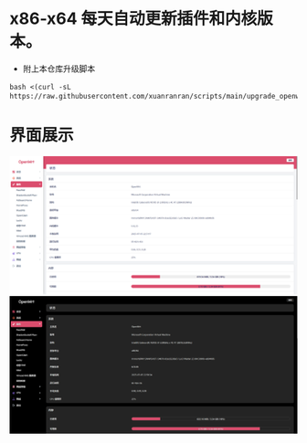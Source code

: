 # x86-x64 每天自动更新插件和内核版本。
- 附上本仓库升级脚本
```
bash <(curl -sL https://raw.githubusercontent.com/xuanranran/scripts/main/upgrade_openwrt.sh)
```

# 界面展示
 ![Alt text](scripts/lightmode.png?raw=true "Title")
 ![Alt text](scripts/darkmode.png?raw=true "Title")
